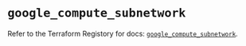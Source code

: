 # `google_compute_subnetwork`

Refer to the Terraform Registory for docs: [`google_compute_subnetwork`](https://registry.terraform.io/providers/hashicorp/google/5.3.0/docs/resources/compute_subnetwork).
